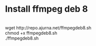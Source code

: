 # Install ffmpeg deb 8

<br/>
wget http://repo.ajurna.net/ffmpegdeb8.sh<br/>
chmod +x ffmpegdeb8.sh<br/>
./ffmpegdeb8.sh<br/>
